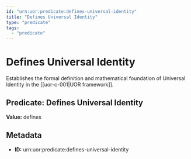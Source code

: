 ```yaml
---
id: "urn:uor:predicate:defines-universal-identity"
title: "Defines Universal Identity"
type: "predicate"
tags:
  - "predicate"
---
```


# Defines Universal Identity

Establishes the formal definition and mathematical foundation of Universal Identity in the [[uor-c-001|UOR framework]].

## Predicate: Defines Universal Identity

**Value:** defines

## Metadata

- **ID:** urn:uor:predicate:defines-universal-identity
